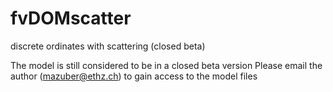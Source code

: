 # fvDOMscatter
discrete ordinates with scattering (closed beta)

The model is still considered to be in a closed beta version
Please email the author (mazuber@ethz.ch) to gain access to the model files
